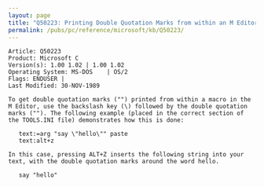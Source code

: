 ```yaml
---
layout: page
title: "Q50223: Printing Double Quotation Marks from within an M Editor Macro"
permalink: /pubs/pc/reference/microsoft/kb/Q50223/
---
```


	Article: Q50223
	Product: Microsoft C
	Version(s): 1.00 1.02 | 1.00 1.02
	Operating System: MS-DOS    | OS/2
	Flags: ENDUSER |
	Last Modified: 30-NOV-1989
	
	To get double quotation marks ("") printed from within a macro in the
	M Editor, use the backslash key (\) followed by the double quotation
	marks (""). The following example (placed in the correct section of
	the TOOLS.INI file) demonstrates how this is done:
	
	   text:=arg "say \"hello\"" paste
	   text:alt+z
	
	In this case, pressing ALT+Z inserts the following string into your
	text, with the double quotation marks around the word hello.
	
	   say "hello"
